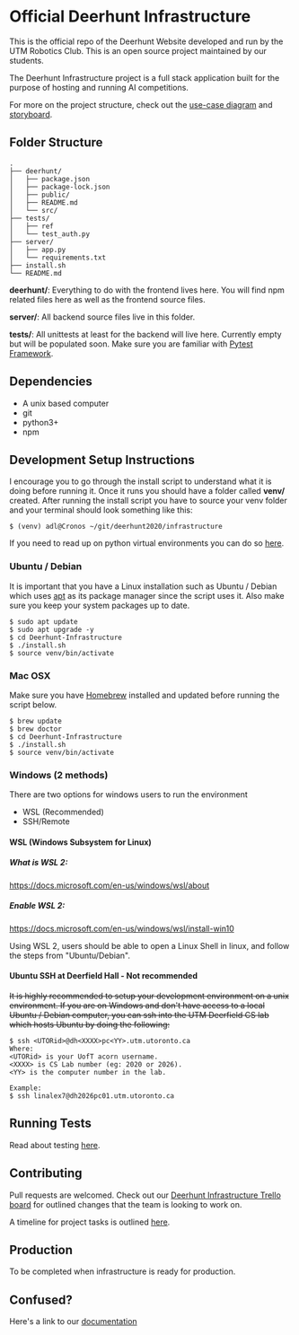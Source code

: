#  Official Deerhunt Infrastructure

This is the official repo of the Deerhunt Website developed and run by the UTM Robotics Club. This is an open source project maintained by our students.

The Deerhunt Infrastructure project is a full stack application built for the purpose of hosting and running AI competitions.

For more on the project structure, check out the [use-case diagram](https://docs.google.com/drawings/d/1g27NYuGy7EOh-BjOJ5ivY8iGT_Yk4H1zTYuXLu_msW8/edit?usp=sharing) and [storyboard](https://docs.google.com/drawings/d/1T8kFRi2JBQRj8-ogstJT3UTrvXxLSBnhUbPJa4i5ucg/edit?usp=sharing).

## Folder Structure
```
.
├── deerhunt/
│   ├── package.json
│   ├── package-lock.json
│   ├── public/
│   ├── README.md
│   └── src/
├── tests/
│   ├── ref
│   └── test_auth.py
├── server/
│   ├── app.py
│   └── requirements.txt
├── install.sh
└── README.md
```
**deerhunt/**: Everything to do with the frontend lives here. You will find npm related files here as well as the frontend source files.

**server/**: All backend source files live in this folder.

**tests/**: All unittests at least for the backend will live here. Currently empty but will be populated soon. Make sure you are familiar with  [Pytest Framework](https://docs.pytest.org/en/6.2.x/#).

## Dependencies
- A unix based computer
- git
- python3+
- npm

 
##  Development Setup Instructions
I encourage you to go through the install script to understand what it is doing before running it. Once it runs you should have a folder called **venv/** created. After running the install script you have to source your venv folder and your terminal should look something like this:
```
$ (venv) adl@Cronos ~/git/deerhunt2020/infrastructure
``` 
If you need to read up on python virtual environments you can do so [here](https://docs.python.org/3/tutorial/venv.html).


### Ubuntu / Debian
It is important that you have a Linux installation such as Ubuntu / Debian which uses [apt](https://linux.die.net/man/8/aptitude) as its package manager since the script uses it. Also make sure you keep your system packages up to date.
```
$ sudo apt update
$ sudo apt upgrade -y
$ cd Deerhunt-Infrastructure
$ ./install.sh
$ source venv/bin/activate
```

### Mac OSX
Make sure you have [Homebrew](https://brew.sh/) installed and updated before running the script below.
```
$ brew update
$ brew doctor
$ cd Deerhunt-Infrastructure
$ ./install.sh
$ source venv/bin/activate
```

### Windows (2 methods)
There are two options for windows users to run the environment
- WSL (Recommended)
- SSH/Remote
#### WSL (Windows Subsystem for Linux)
##### What is WSL 2:
https://docs.microsoft.com/en-us/windows/wsl/about


##### Enable WSL 2:
https://docs.microsoft.com/en-us/windows/wsl/install-win10

Using WSL 2, users should be able to open a Linux Shell in linux, and follow the steps from "Ubuntu/Debian".

#### Ubuntu SSH at Deerfield Hall - Not recommended
~~It is highly recommended to setup your development environment on a unix environment. If you are on Windows and don't have access to a local Ubuntu / Debian computer, you can ssh into the UTM Deerfield CS lab which hosts Ubuntu by doing the following:~~
```
$ ssh <UTORid>@dh<XXXX>pc<YY>.utm.utoronto.ca
Where:
<UTORid> is your UofT acorn username.
<XXXX> is CS Lab number (eg: 2020 or 2026).
<YY> is the computer number in the lab.

Example:
$ ssh linalex7@dh2026pc01.utm.utoronto.ca
```
## Running Tests
Read about testing [here](tests/README.md).

## Contributing
Pull requests are welcomed. Check out our [Deerhunt Infrastructure Trello board](https://trello.com/b/hRKytFnG/deerhunt-infra-board) for outlined changes that the team is looking to work on. 

A timeline for project tasks is outlined [here](https://docs.google.com/spreadsheets/d/1Sa-3uzRZ_Iij_ZZ43PbxutlVTsftbJ5iLF-hyRE50l0/edit?usp=sharing).

##  Production
To be completed when infrastructure is ready for production.

## Confused?
Here's a link to our [documentation](https://drive.google.com/drive/folders/1auJ_RshZZMvsJ3aXbQB2yZAfv4-5panh?usp=sharing)
